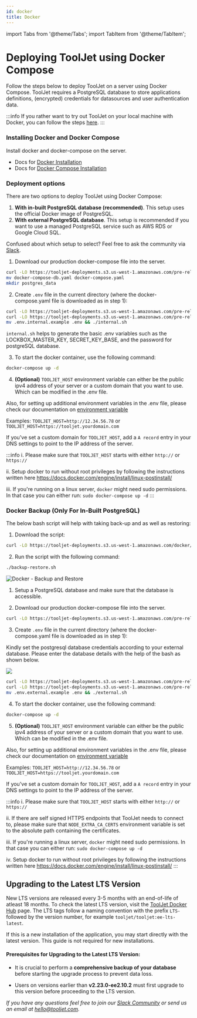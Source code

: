 ```yaml
---
id: docker
title: Docker
---
```


import Tabs from '@theme/Tabs';
import TabItem from '@theme/TabItem';

# Deploying ToolJet using Docker Compose

Follow the steps below to deploy ToolJet on a server using Docker Compose. ToolJet requires a PostgreSQL database to store applications definitions, (encrypted) credentials for datasources and user authentication data.

:::info
If you rather want to try out ToolJet on your local machine with Docker, you can follow the steps [here](/docs/setup/try-tooljet/).
:::

### Installing Docker and Docker Compose

Install docker and docker-compose on the server.

- Docs for [Docker Installation](https://docs.docker.com/engine/install/)
- Docs for [Docker Compose Installation](https://docs.docker.com/compose/install/)

### Deployment options

There are two options to deploy ToolJet using Docker Compose:

1. **With in-built PostgreSQL database (recommended)**. This setup uses the official Docker image of PostgreSQL.
2. **With external PostgreSQL database**. This setup is recommended if you want to use a managed PostgreSQL service such as AWS RDS or Google Cloud SQL.

Confused about which setup to select? Feel free to ask the community via [Slack](https://join.slack.com/t/tooljet/shared_invite/zt-2rk4w42t0-ZV_KJcWU9VL1BBEjnSHLCA).

<Tabs>
  <TabItem value="with-in-built-postgres" label="With in-built PostgreSQL" default>

1. Download our production docker-compose file into the server.

```bash
curl -LO https://tooljet-deployments.s3.us-west-1.amazonaws.com/pre-release/docker/docker-compose-db.yaml
mv docker-compose-db.yaml docker-compose.yaml
mkdir postgres_data
```

2. Create `.env` file in the current directory (where the docker-compose.yaml file is downloaded as in step 1):

```bash
curl -LO https://tooljet-deployments.s3.us-west-1.amazonaws.com/pre-release/docker/.env.internal.example
curl -LO https://tooljet-deployments.s3.us-west-1.amazonaws.com/pre-release/docker/internal.sh && chmod +x internal.sh
mv .env.internal.example .env && ./internal.sh
```

`internal.sh` helps to generate the basic .env variables such as the LOCKBOX_MASTER_KEY, SECRET_KEY_BASE, and the password for postgreSQL database.

3. To start the docker container, use the following command:

```bash
docker-compose up -d
```

4. **(Optional)** `TOOLJET_HOST` environment variable can either be the public ipv4 address of your server or a custom domain that you want to use. Which can be modified in the .env file.

Also, for setting up additional environment variables in the .env file, please check our documentation on [environment variable](/docs/setup/env-vars)

Examples:
`TOOLJET_HOST=http://12.34.56.78` or
`TOOLJET_HOST=https://tooljet.yourdomain.com`

If you've set a custom domain for `TOOLJET_HOST`, add a `A record` entry in your DNS settings to point to the IP address of the server.

:::info
i. Please make sure that `TOOLJET_HOST` starts with either `http://` or `https://`

ii. Setup docker to run without root privileges by following the instructions written here https://docs.docker.com/engine/install/linux-postinstall/

iii. If you're running on a linux server, `docker` might need sudo permissions. In that case you can either run:
`sudo docker-compose up -d`
:::

### Docker Backup (Only For In-Built PostgreSQL)

The below bash script will help with taking back-up and as well as restoring:

1. Download the script:

```bash
curl -LO https://tooljet-deployments.s3.us-west-1.amazonaws.com/docker/backup-restore.sh && chmod +x backup-restore.sh
```

2. Run the script with the following command:

```bash
./backup-restore.sh
```

<div style={{textAlign: 'center'}}>
  <img className="screenshot-full" src="/img/setup/docker/backup-and-restore.gif" alt="Docker - Backup and Restore" />
</div>

  </TabItem>
  <TabItem value="with-external-postgres" label="With external PostgreSQL">

1. Setup a PostgreSQL database and make sure that the database is accessible.

2. Download our production docker-compose file into the server.

```bash
curl -LO https://tooljet-deployments.s3.us-west-1.amazonaws.com/pre-release/docker/docker-compose.yaml
```

3. Create `.env` file in the current directory (where the docker-compose.yaml file is downloaded as in step 1):

Kindly set the postgresql database credentials according to your external database. Please enter the database details with the help of the bash as shown below.

  <div style={{textAlign: 'center'}}>

  <img className="screenshot-full" src="/img/setup/docker/bash.gif"/>

  </div>

```bash
curl -LO https://tooljet-deployments.s3.us-west-1.amazonaws.com/pre-release/docker/external.sh
curl -LO https://tooljet-deployments.s3.us-west-1.amazonaws.com/pre-release/docker/.env.external.example && chmod +x external.sh
mv .env.external.example .env && ./external.sh
```

4. To start the docker container, use the following command:

```bash
docker-compose up -d
```

5. **(Optional)** `TOOLJET_HOST` environment variable can either be the public ipv4 address of your server or a custom domain that you want to use. Which can be modified in the .env file.

Also, for setting up additional environment variables in the .env file, please check our documentation on [environment variable](/docs/setup/env-vars)

Examples:
`TOOLJET_HOST=http://12.34.56.78` or
`TOOLJET_HOST=https://tooljet.yourdomain.com`

If you've set a custom domain for `TOOLJET_HOST`, add a `A record` entry in your DNS settings to point to the IP address of the server.

:::info
i. Please make sure that `TOOLJET_HOST` starts with either `http://` or `https://`

ii. If there are self signed HTTPS endpoints that ToolJet needs to connect to, please make sure that `NODE_EXTRA_CA_CERTS` environment variable is set to the absolute path containing the certificates.

iii. If you're running a linux server, `docker` might need sudo permissions. In that case you can either run:
`sudo docker-compose up -d`

iv. Setup docker to run without root privileges by following the instructions written here https://docs.docker.com/engine/install/linux-postinstall/
:::

</TabItem>
</Tabs>

## Upgrading to the Latest LTS Version

New LTS versions are released every 3-5 months with an end-of-life of atleast 18 months. To check the latest LTS version, visit the [ToolJet Docker Hub](https://hub.docker.com/r/tooljet/tooljet/tags) page. The LTS tags follow a naming convention with the prefix `LTS-` followed by the version number, for example `tooljet/tooljet:ee-lts-latest`.

If this is a new installation of the application, you may start directly with the latest version. This guide is not required for new installations.

#### Prerequisites for Upgrading to the Latest LTS Version:

- It is crucial to perform a **comprehensive backup of your database** before starting the upgrade process to prevent data loss.

- Users on versions earlier than **v2.23.0-ee2.10.2** must first upgrade to this version before proceeding to the LTS version.

_If you have any questions feel free to join our [Slack Community](https://join.slack.com/t/tooljet/shared_invite/zt-2rk4w42t0-ZV_KJcWU9VL1BBEjnSHLCA) or send us an email at hello@tooljet.com._
